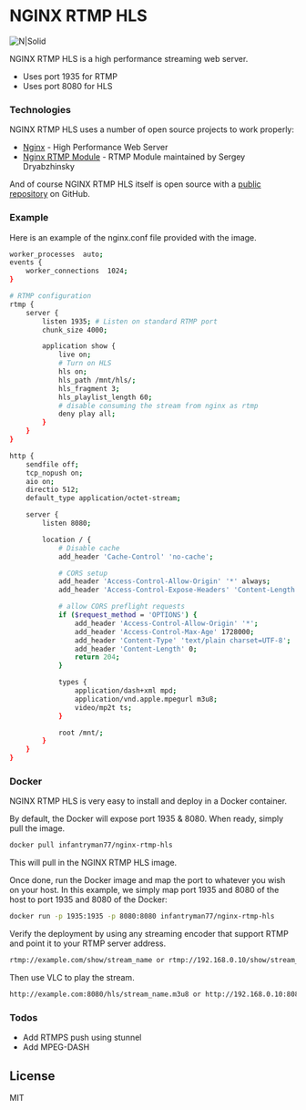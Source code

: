 # NGINX RTMP HLS

![N|Solid](https://lh3.googleusercontent.com/a-/AOh14GiG6wakatEtel6HqEGa-ajIqQ-o1W5vBKM_d6Wb5A=s88-c-k-c0x00ffffff-no-rj-mo)


NGINX RTMP HLS is a high performance streaming web server. 

  - Uses port 1935 for RTMP
  - Uses port 8080 for HLS

### Technologies

NGINX RTMP HLS uses a number of open source projects to work properly:

* [Nginx](https://www.nginx.com/) - High Performance Web Server
* [Nginx RTMP Module](https://github.com/sergey-dryabzhinsky/nginx-rtmp-module) - RTMP Module maintained by Sergey Dryabzhinsky

And of course NGINX RTMP HLS itself is open source with a [public repository](https://github.com/infantryman77/nginx-rtmp-hls/) on GitHub.

### Example

Here is an example of the nginx.conf file provided with the image.

```sh
worker_processes  auto;
events {
    worker_connections  1024;
}

# RTMP configuration
rtmp {
    server {
        listen 1935; # Listen on standard RTMP port
        chunk_size 4000;

        application show {
            live on;
            # Turn on HLS
            hls on;
            hls_path /mnt/hls/;
            hls_fragment 3;
            hls_playlist_length 60;
            # disable consuming the stream from nginx as rtmp
            deny play all;
        }
    }
}

http {
    sendfile off;
    tcp_nopush on;
    aio on;
    directio 512;
    default_type application/octet-stream;

    server {
        listen 8080;

        location / {
            # Disable cache
            add_header 'Cache-Control' 'no-cache';

            # CORS setup
            add_header 'Access-Control-Allow-Origin' '*' always;
            add_header 'Access-Control-Expose-Headers' 'Content-Length';

            # allow CORS preflight requests
            if ($request_method = 'OPTIONS') {
                add_header 'Access-Control-Allow-Origin' '*';
                add_header 'Access-Control-Max-Age' 1728000;
                add_header 'Content-Type' 'text/plain charset=UTF-8';
                add_header 'Content-Length' 0;
                return 204;
            }

            types {
                application/dash+xml mpd;
                application/vnd.apple.mpegurl m3u8;
                video/mp2t ts;
            }

            root /mnt/;
        }
    }
}
```

### Docker
NGINX RTMP HLS is very easy to install and deploy in a Docker container.

By default, the Docker will expose port 1935 & 8080. When ready, simply pull the image.

```sh
docker pull infantryman77/nginx-rtmp-hls
```
This will pull in the NGINX RTMP HLS image.

Once done, run the Docker image and map the port to whatever you wish on your host. In this example, we simply map port 1935 and 8080 of the host to port 1935 and 8080 of the Docker:

```sh
docker run -p 1935:1935 -p 8080:8080 infantryman77/nginx-rtmp-hls
```

Verify the deployment by using any streaming encoder that support RTMP and point it to your RTMP server address.

```sh
rtmp://example.com/show/stream_name or rtmp://192.168.0.10/show/stream_name
```
Then use VLC to play the stream.

```sh
http://example.com:8080/hls/stream_name.m3u8 or http://192.168.0.10:8080/hls/stream_name.m3u8
```


### Todos

 - Add RTMPS push using stunnel
 - Add MPEG-DASH

License
----

MIT
